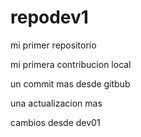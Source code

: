 # repodev1
mi primer repositorio


mi primera contribucion local

un commit mas desde gitbub

una actualizacion mas

cambios desde dev01

